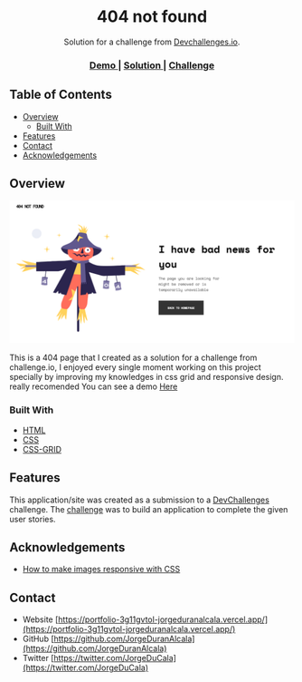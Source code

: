 <!-- Please update value in the {}  -->

<h1 align="center">404 not found</h1>

<div align="center">
   Solution for a challenge from  <a href="http://devchallenges.io" target="_blank">Devchallenges.io</a>.
</div>

<div align="center">
  <h3>
    <a href="https://jorgeduranalcala.github.io/404-page/">
      Demo
    </a>
    <span> | </span>
    <a href="https://github.com/JorgeDuranAlcala/404-page/blob/master/docs/index.html">
      Solution
    </a>
    <span> | </span>
    <a href="https://devchallenges.io/challenges/wBunSb7FPrIepJZAg0sY">
      Challenge
    </a>
  </h3>
</div>

<!-- TABLE OF CONTENTS -->

## Table of Contents

- [Overview](#overview)
  - [Built With](#built-with)
- [Features](#features)
- [Contact](#contact)
- [Acknowledgements](#acknowledgements)

<!-- OVERVIEW -->

## Overview

<!-- ![screenshot](https://user-images.githubusercontent.com/16707738/92399059-5716eb00-f132-11ea-8b14-bcacdc8ec97b.png) -->

![screenshot](https://github.com/JorgeDuranAlcala/404-page/blob/media/screenshot-404-page.png?raw=true)

This is a 404 page that I created as a solution for a challenge from challenge.io, I enjoyed every single moment working
on this project specially by improving my knowledges in css grid and responsive design. really recomended
You can see a demo [Here](https://jorgeduranalcala.github.io/404-page/)

### Built With

<!-- This section should list any major frameworks that you built your project using. Here are a few examples.-->

- [HTML](https://developer.mozilla.org/en-US/docs/Web/HTML)
- [CSS](https://developer.mozilla.org/en-US/docs/Web/CSS)
- [CSS-GRID](https://developer.mozilla.org/en-US/docs/Web/CSS/grid)

## Features

<!-- List the features of your application or follow the template. Don't share the figma file here :) -->

This application/site was created as a submission to a [DevChallenges](https://devchallenges.io/challenges) challenge. The [challenge](https://devchallenges.io/challenges/wBunSb7FPrIepJZAg0sY) was to build an application to complete the given user stories.

## Acknowledgements

<!-- This section should list any articles or add-ons/plugins that helps you to complete the project. This is optional but it will help you in the future. For exmpale -->

- [How to make images responsive with CSS](https://www.freecodecamp.org/news/css-responsive-image-tutorial/)

## Contact

- Website [https://portfolio-3g11gvtol-jorgeduranalcala.vercel.app/](https://portfolio-3g11gvtol-jorgeduranalcala.vercel.app/)
- GitHub [https://github.com/JorgeDuranAlcala](https://github.com/JorgeDuranAlcala)
- Twitter [https://twitter.com/JorgeDuCala](https://twitter.com/JorgeDuCala)
